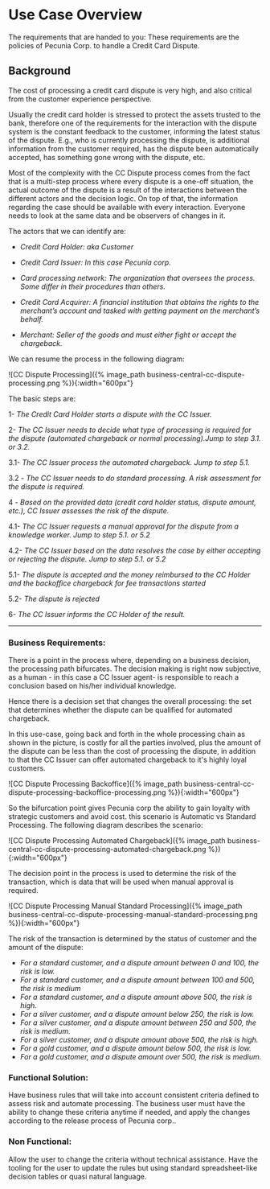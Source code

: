 # Use Case Overview

The requirements that are handed to you:
These requirements are the policies of Pecunia Corp. to handle a Credit Card Dispute.


## Background

The cost of processing a credit card dispute is very high, and also critical from the customer experience perspective.

Usually the credit card holder is stressed to protect the assets trusted to the bank, therefore one of the requirements for the interaction with the dispute system is the constant feedback to the customer, informing the latest status of the dispute. E.g., who is currently processing the dispute, is additional information from the customer required, has the dispute been automatically accepted, has something gone wrong with the dispute, etc.

Most of the complexity with the CC Dispute process comes from the fact that is a multi-step process where every dispute is a one-off situation, the actual outcome of the dispute is a result of the interactions between the different actors and the decision logic. On top of that, the information regarding the case should be available with every interaction. Everyone needs to look at the same data and be observers of changes in it.

The actors that we can identify are:

- _Credit Card Holder: aka Customer_


- _Credit Card Issuer: In this case Pecunia corp._


- _Card processing network:  The organization that oversees the process. Some differ in their procedures than others._


- _Credit Card Acquirer: A financial institution that obtains the rights to the merchant’s account and tasked with getting payment on the merchant’s behalf._


- _Merchant: Seller of the goods and must either fight or accept the chargeback._



We can resume the process in the following diagram:

![CC Dispute Processing]({% image_path business-central-cc-dispute-processing.png %}){:width="600px"}

The basic steps are:

1- _The Credit Card Holder starts a dispute with the CC Issuer._

2- _The CC Issuer needs to decide what type of processing is required for the dispute (automated chargeback or normal processing).Jump to step 3.1. or 3.2._

3.1- _The CC Issuer process the automated chargeback. Jump  to step 5.1._

3.2 - _The CC Issuer needs to do standard processing. A risk assessment for the dispute is required._

4 - _Based on the provided data (credit card holder status, dispute amount, etc.), CC Issuer assesses the risk of the dispute._

4.1- _The CC Issuer requests a manual approval for the dispute from a knowledge worker. Jump to step 5.1. or 5.2_

4.2- _The CC Issuer based on the data resolves the case by either accepting or rejecting the dispute. Jump to step 5.1. or 5.2_

5.1- _The dispute is accepted and the money reimbursed to the CC Holder and the backoffice chargeback for fee transactions started_

5.2- _The dispute is rejected_

6- _The CC Issuer informs the CC Holder of the result._


--------------------------------------------------

### Business Requirements:


There is a point in the process where, depending on a business decision, the processing path bifurcates. The decision making is right now subjective, as a human - in this case a CC Issuer agent- is responsible  to reach a conclusion based on his/her individual knowledge.

Hence there is a decision set that changes the overall processing: the set that determines whether the dispute can be qualified for automated chargeback.

In this use-case, going back and forth in the whole processing chain as shown in the picture, is costly for all the parties involved, plus the amount of the dispute can be less than the cost of processing the dispute, in addition to that the CC Issuer can offer automated chargeback to it's highly loyal customers.

![CC Dispute Processing Backoffice]({% image_path business-central-cc-dispute-processing-backoffice-processing.png %}){:width="600px"}

So the bifurcation point gives Pecunia corp the ability to gain loyalty with strategic customers and avoid cost. this scenario is Automatic vs Standard Processing. The following diagram describes the scenario:

![CC Dispute Processing Automated Chargeback]({% image_path business-central-cc-dispute-processing-automated-chargeback.png %}){:width="600px"}

The decision point in the process is used to determine the risk of the transaction, which is data that will be used when manual approval is required.

![CC Dispute Processing Manual Standard Processing]({% image_path business-central-cc-dispute-processing-manual-standard-processing.png %}){:width="600px"}

The risk of the transaction is determined by the status of customer and the amount of the dispute:

- _For a standard customer, and a dispute amount between 0 and 100, the risk is low._
- _For a standard customer, and a dispute amount between 100 and 500, the risk is medium_
- _For a standard customer, and a dispute amount above 500, the risk is high._
- _For a silver customer, and a dispute amount below 250, the risk is low._
- _For a silver customer, and a dispute amount between 250 and 500, the risk is medium._
- _For a silver customer, and a dispute amount above 500, the risk is high._
- _For a gold customer, and a dispute amount below 500, the risk is low._
- _For a gold customer, and a dispute amount over 500, the risk is medium._


### Functional Solution:

Have business rules that will take into account consistent criteria defined to assess risk and automate processing. The business user must have the ability to change these criteria anytime if needed, and apply the changes according to the release process of Pecunia corp.. 


### Non Functional:

Allow the user to change the criteria without technical assistance. Have the tooling for the user to update the rules but using standard spreadsheet-like decision tables or quasi natural language.
